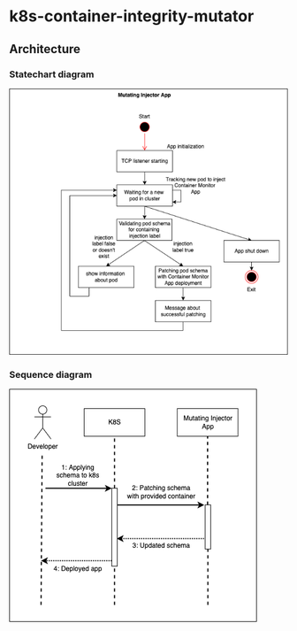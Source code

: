 # k8s-container-integrity-mutator
## Architecture
### Statechart diagram
![File location: docs/diagrams/mutatorStatechartDiagram.png](/docs/diagrams/mutatorStatechartDiagram.png?raw=true "Statechart diagram")
### Sequence diagram
![File location: docs/diagrams/mutatorSequenceDiagram.png](/docs/diagrams/mutatorSequenceDiagram.png?raw=true "Sequence diagram")